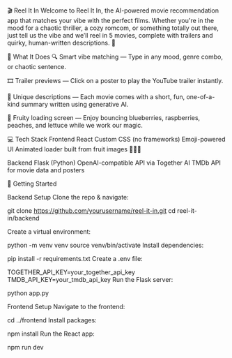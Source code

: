🎬 Reel It In
Welcome to Reel It In, the AI-powered movie recommendation app that matches your vibe with the perfect films. Whether you're in the mood for a chaotic thriller, a cozy romcom, or something totally out there, just tell us the vibe and we’ll reel in 5 movies, complete with trailers and quirky, human-written descriptions. 🍿

🧠 What It Does
🔍 Smart vibe matching — Type in any mood, genre combo, or chaotic sentence.

🎞 Trailer previews — Click on a poster to play the YouTube trailer instantly.

📝 Unique descriptions — Each movie comes with a short, fun, one-of-a-kind summary written using generative AI.

🎨 Fruity loading screen — Enjoy bouncing blueberries, raspberries, peaches, and lettuce while we work our magic.

💻 Tech Stack
Frontend
React
Custom CSS (no frameworks)
Emoji-powered UI
Animated loader built from fruit images 🍇🍑🥬

Backend
Flask (Python)
OpenAI-compatible API via Together AI
TMDb API for movie data and posters


🚀 Getting Started


Backend Setup
Clone the repo & navigate:

git clone https://github.com/yourusername/reel-it-in.git
cd reel-it-in/backend

Create a virtual environment:

python -m venv venv
source venv/bin/activate
Install dependencies:

pip install -r requirements.txt
Create a .env file:

TOGETHER_API_KEY=your_together_api_key
TMDB_API_KEY=your_tmdb_api_key
Run the Flask server:


python app.py


Frontend Setup
Navigate to the frontend:

cd ../frontend
Install packages:

npm install
Run the React app:

npm run dev
